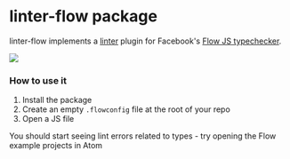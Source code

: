 # linter-flow package

linter-flow implements a [linter](https://github.com/AtomLinter/Linter) plugin
for Facebook's [Flow JS typechecker](http://flowtype.org/).

![](http://cl.ly/image/1x013a2V1m0b/content#png)

### How to use it

1. Install the package
1. Create an empty `.flowconfig` file at the root of your repo
1. Open a JS file

You should start seeing lint errors related to types - try opening the Flow
example projects in Atom

